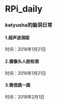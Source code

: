# RPi_daily

### katyusha的脑洞日常

#### 1.超声波测距 
时间：2018年1月21日
#### 2.摄像头人脸检测
时间：2018年1月21日
#### 3.微信跳一跳
时间：2018年2月1日
